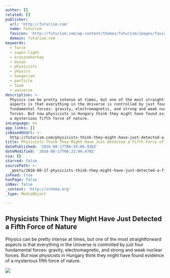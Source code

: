 ```yaml
---
author: []
related: []
publisher:
  url: 'http://futurism.com'
  name: Futurism
  favicon: 'http://futurism.com/wp-content/themes/futurism/images/favicon.png?v=3434'
  domain: futurism.com
keywords:
  - force
  - super-light
  - krasznahorkay
  - boson
  - physicists
  - physics
  - hungarian
  - particle
  - team
  - universe
description: >-
  Physics can be pretty intense at times, but one of the most straightforward
  aspects is that everything in the Universe is controlled by just four
  fundamental forces: gravity, electromagnetic, and strong and weak nuclear
  forces. But now physicists in Hungary think they might have found evidence of
  a mysterious fifth force of nature.
inLanguage: en
app_links: []
isBasedOnUrl: >-
  http://futurism.com/physicists-think-they-might-have-just-detected-a-fifth-force-of-nature/
title: Physicists Think They Might Have Just Detected a Fifth Force of Nature
datePublished: '2016-08-17T06:35:06.936Z'
dateModified: '2016-08-17T06:22:09.470Z'
via: {}
starred: false
sourcePath: >-
  _posts/2016-08-17-physicists-think-they-might-have-just-detected-a-fifth-force.md
inFeed: true
hasPage: false
inNav: false
_context: 'http://schema.org'
_type: MediaObject

---
```

<article style=""><h1>Physicists Think They Might Have Just Detected a Fifth Force of Nature</h1><p>Physics can be pretty intense at times, but one of the most straightforward aspects is that everything in the Universe is controlled by just four fundamental forces: gravity, electromagnetic, and strong and weak nuclear forces. But now physicists in Hungary think they might have found evidence of a mysterious fifth force of nature.</p><img src="http://futurism.com/wp-content/uploads/2016/05/physics-quantum-mechanics-light-600x315.png" /></article>